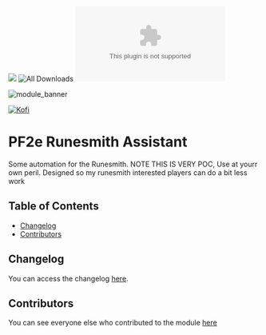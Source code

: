 ![](https://img.shields.io/badge/Foundry-v12-informational)
![All Downloads](https://img.shields.io/github/downloads/ChasarooniZ/pf2e-runesmith-assistant/total?color=5e0000&label=All%20Downloads)
![Latest Release Download Count](https://img.shields.io/github/downloads/ChasarooniZ/pf2e-runesmith-assistant/latest/module.zip)

![module_banner](https://github.com/ChasarooniZ/pf2e-usage-updater/assets/79132112/3b2a4f8c-7ba1-4647-b073-d8ecac9d93a6)

[![Kofi](https://img.shields.io/badge/Kofi-F16061.svg?logo=ko-fi&logoColor=white)](https://ko-fi.com/Chasarooni)

<!--- Forge Bazaar Install % Badge -->
<!--- replace <your-module-name> with the `name` in your manifest -->
<!--- ![Forge Installs](https://img.shields.io/badge/dynamic/json?label=Forge%20Installs&query=package.installs&suffix=%25&url=https%3A%2F%2Fforge-vtt.com%2Fapi%2Fbazaar%2Fpackage%2F<your-module-name>&colorB=4aa94a) -->


# PF2e Runesmith Assistant

Some automation for the Runesmith. NOTE THIS IS VERY POC, Use at yourr own peril. Designed so my runesmith interested players can do a bit less work

## Table of Contents
- [Changelog](#changelog)
- [Contributors](#contributors)

## Changelog
You can access the changelog [here](/CHANGELOG.md).
## Contributors
You can see everyone else who contributed to the module [here](CONTRIBUTORS.md)
